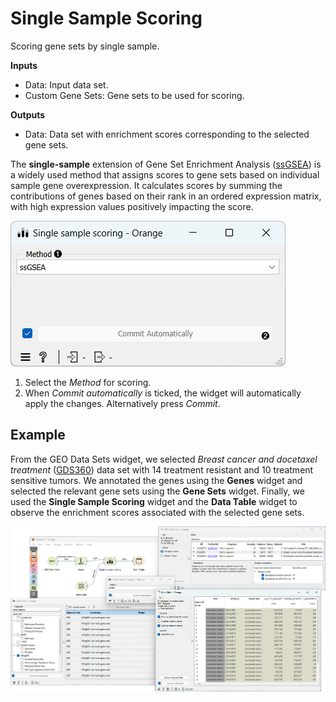 Single Sample Scoring
============

Scoring gene sets by single sample.


**Inputs**
- Data: Input data set.
- Custom Gene Sets: Gene sets to be used for scoring.

**Outputs**
- Data: Data set with enrichment scores corresponding to the selected gene sets.

The **single-sample** extension of Gene Set Enrichment Analysis ([ssGSEA](https://www.nature.com/articles/nature08460)) is a widely used method that assigns scores to gene sets based on individual sample gene overexpression. It calculates scores by summing the contributions of genes based on their rank in an ordered expression matrix, with high expression values positively impacting the score.

![](images/single_sample_scoring/Single-Sample-Scoring-stamped.png)

1.  Select the *Method* for scoring.
2.  When *Commit automatically* is ticked, the widget will automatically apply the changes. Alternatively press *Commit*.


Example
-------
From the GEO Data Sets widget, we selected *Breast cancer and docetaxel treatment* ([GDS360](https://pubmed.ncbi.nlm.nih.gov/15718313/)) data set with 14 treatment resistant and 10 treatment sensitive tumors. We annotated the genes using the **Genes** widget and selected the relevant gene sets using the **Gene Sets** widget. Finally, we used the **Single Sample Scoring** widget and the **Data Table** widget to observe the enrichment scores associated with the selected gene sets.

![](images/single_sample_scoring/Single-Sample-Scoring-Example.png)
